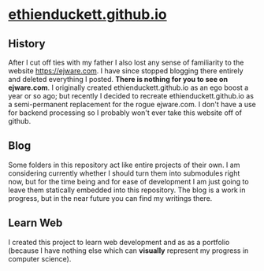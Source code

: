 # [ethienduckett.github.io](https://ethienduckett.github.io)
## History
After I cut off ties with my father I also lost any sense of familiarity to the website https://ejware.com. I have since stopped blogging there entirely and deleted everything I posted. **There is nothing for you to see on ejware.com**. I originally created ethienduckett.github.io as an ego boost a year or so ago; but recently I decided to recreate ethienduckett.github.io as a semi-permanent replacement for the rogue ejware.com. I don't have a use for backend processing so I probably won't ever take this website off of github.
## Blog
Some folders in this repository act like entire projects of their own. I am considering currently whether I should turn them into submodules right now, but for the time being and for ease of development I am just going to leave them statically embedded into this repository.
The blog is a work in progress, but in the near future you can find my writings there.
## Learn Web
I created this project to learn web development and as as a portfolio (because I have nothing else which can **visually** represent my progress in computer science).
